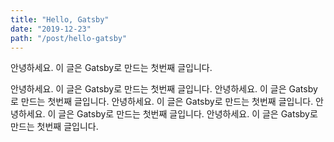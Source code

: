```yaml
---
title: "Hello, Gatsby"
date: "2019-12-23"
path: "/post/hello-gatsby"
---
```


안녕하세요. 이 글은 Gatsby로 만드는 첫번째 글입니다.

안녕하세요. 이 글은 Gatsby로 만드는 첫번째 글입니다. 안녕하세요. 이 글은 Gatsby로 만드는 첫번째 글입니다. 안녕하세요. 이 글은 Gatsby로 만드는 첫번째 글입니다. 안녕하세요. 이 글은 Gatsby로 만드는 첫번째 글입니다. 안녕하세요. 이 글은 Gatsby로 만드는 첫번째 글입니다.
